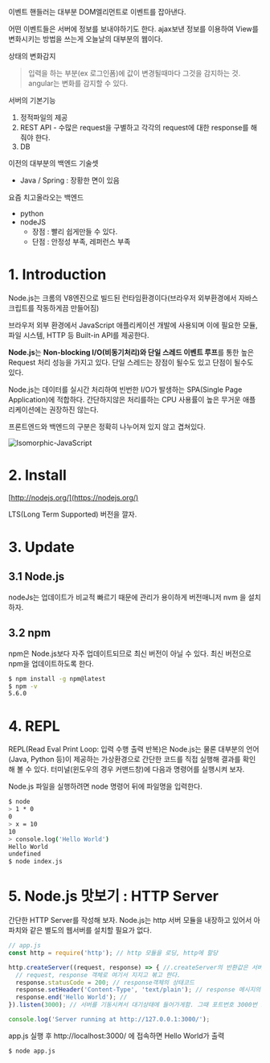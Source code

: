 이벤트 핸들러는 대부분 DOM엘리먼트로 이벤트를 잡아낸다.

어떤 이벤트들은 서버에 정보를 보내야하기도 한다.  ajax보낸 정보를 이용하여 View를 변화시키는 방법을 쓰는게 오늘날의 대부분의 웹이다.



상태의 변화감지 

> 입력을 하는 부분(ex 로그인폼)에 값이 변경될때마다 그것을 감지하는 것. angular는 변화를 감지할 수 있다.





서버의 기본기능

1. 정적파일의 제공 
2. REST API - 수많은 request을 구별하고 각각의 request에 대한  response를 해줘야 한다.
3. DB



이전의 대부분의 백엔드 기술셋 

- Java / Spring	: 장황한 면이 있음

요즘 치고올라오는 백엔드

- python
- nodeJS
  - 장점 : 빨리 쉽게만들 수 있다.
  - 단점 : 안정성 부족, 레퍼런스 부족



# 1. Introduction

Node.js는 크롬의 V8엔진으로 빌드된 런타임환경이다(브라우저 외부환경에서 자바스크립트를 작동하게끔 만들어짐)

브라우저 외부 환경에서 JavaScript 애플리케이션 개발에 사용되며 이에 필요한 모듈, 파일 시스템, HTTP 등 Built-in API를 제공한다.

 **Node.js**는 **Non-blocking I/O(비동기처리)와 단일 스레드 이벤트 루프**를 통한 높은 Request 처리 성능을 가지고 있다. 단일 스레드는 장점이 될수도 있고 단점이 될수도 있다.

Node.js는 데이터를 실시간 처리하여 빈번한 I/O가 발생하는 SPA(Single Page Application)에 적합하다. 간단하지않은 처리를하는 CPU 사용률이 높은 무거운 애플리케이션에는 권장하진 않는다.



프론트엔드와 백엔드의 구분은 정확히 나누어져 있지 않고 겹쳐있다.

![Isomorphic-JavaScript](http://poiemaweb.com/img/Isomorphic-JavaScript.png)







# 2. Install

[http://nodejs.org/](https://nodejs.org/)

LTS(Long Term Supported) 버전을 깔자. 



# 3. Update



## 3.1 Node.js

nodeJs는 업데이트가 비교적 빠르기 때문에 관리가 용이하게 버전매니저 nvm 을 설치하자.



## 3.2 npm

npm은 Node.js보다 자주 업데이트되므로 최신 버전이 아닐 수 있다. 최신 버전으로 npm을 업데이트하도록 한다.

```bash
$ npm install -g npm@latest
$ npm -v
5.6.0
```

# 4. REPL

REPL(Read Eval Print Loop: 입력 수행 출력 반복)은 Node.js는 물론 대부분의 언어(Java, Python 등)이 제공하는 가상환경으로 간단한 코드를 직접 실행해 결과를 확인해 볼 수 있다. 터미널(윈도우의 경우 커맨드창)에 다음과 명령어를 실행시켜 보자.



Node.js 파일을 실행하려면 node 명령어 뒤에 파일명을 입력한다.

```bash
$ node
> 1 * 0
0
> x = 10
10
> console.log('Hello World')
Hello World
undefined
$ node index.js
```



# 5. Node.js 맛보기 : HTTP Server

간단한 HTTP Server를 작성해 보자. Node.js는 http 서버 모듈을 내장하고 있어서 아파치와 같은 별도의 웹서버를 설치할 필요가 없다.

```js
// app.js
const http = require('http'); // http 모듈을 로딩, http에 할당

http.createServer((request, response) => { //.createServer의 반환값은 서버객체
  // request, response 객체로 여기서 지지고 볶고 한다.
  response.statusCode = 200; // response객체의 상태코드
  response.setHeader('Content-Type', 'text/plain'); // response 메시지의 헤더
  response.end('Hello World'); // 
}).listen(3000); // 서버를 기동시켜서 대기상태에 들어가게함. 그때 포트번호 3000번 으로 지정함

console.log('Server running at http://127.0.0.1:3000/');
```



app.js 실행 후  http://localhost:3000/ 에 접속하면 Hello World가 출력

```bash
$ node app.js
```

